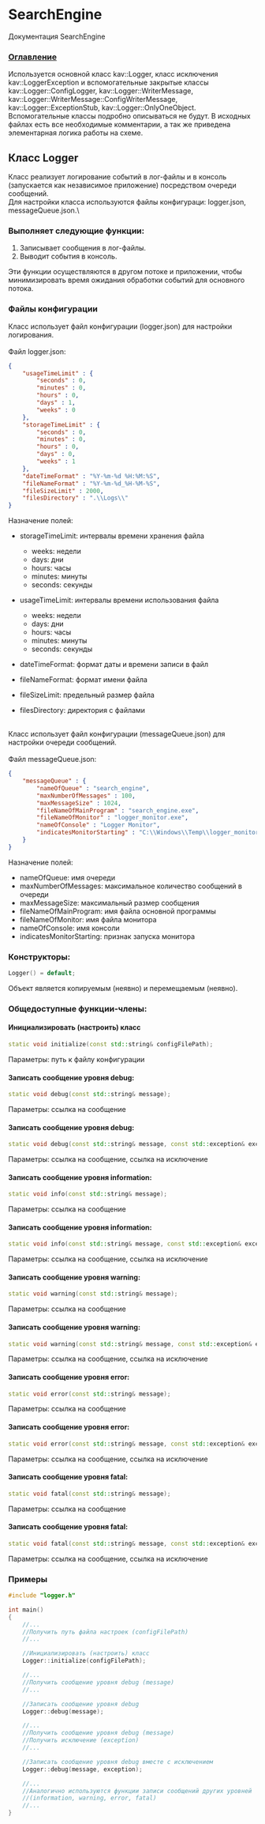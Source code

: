 # SearchEngine
Документация SearchEngine

### [Оглавление](../index.md)

Используется основной класс kav::Logger, класс исключения kav::LoggerException и вспомогательные закрытые классы kav::Logger::ConfigLogger, kav::Logger::WriterMessage, kav::Logger::WriterMessage::ConfigWriterMessage,  kav::Logger::ExceptionStub,  kav::Logger::OnlyOneObject. Вспомогательные классы подробно описываться не будут. В исходных файлах есть все необходимые комментарии, а так же приведена элементарная логика работы на схеме.

## Класс Logger
Класс реализует логирование событий в лог-файлы и в консоль (запускается как независимое приложение) посредством очереди сообщений.\
Для настройки класса используются файлы конфигураци: logger.json, messageQueue.json.\

### Выполняет следующие функции:
1. Записывает сообщения в лог-файлы.
2. Выводит события в консоль.

Эти функции осуществляются в другом потоке и приложении, чтобы минимизировать время ожидания обработки событий для основного потока. 
### Файлы конфигурации
Класс использует файл конфигурации (logger.json) для настройки логирования.\
\
Файл logger.json:
```json
{
	"usageTimeLimit" : {
		"seconds" : 0,
		"minutes" : 0,
		"hours" : 0,
		"days" : 1,
		"weeks" : 0
	},
	"storageTimeLimit" : {
		"seconds" : 0,
		"minutes" : 0,
		"hours" : 0,
		"days" : 0,
		"weeks" : 1
	},
	"dateTimeFormat" : "%Y-%m-%d %H:%M:%S",
	"fileNameFormat" : "%Y-%m-%d_%H-%M-%S",
	"fileSizeLimit" : 2000,
	"filesDirectory" : ".\\Logs\\"
}
```
Назначение полей:
- storageTimeLimit: интервалы времени хранения файла
  - weeks: недели
  - days: дни
  - hours: часы
  - minutes: минуты
  - seconds: секунды
  
- usageTimeLimit: интервалы времени использования файла
  - weeks: недели
  - days: дни
  - hours: часы
  - minutes: минуты
  - seconds: секунды
  
- dateTimeFormat: формат даты и времени записи в файл
- fileNameFormat: формат имени файла
- fileSizeLimit: предельный размер файла
- filesDirectory: директория с файлами

\
Класс использует файл конфигурации (messageQueue.json) для настройки очереди сообщений.\
\
Файл messageQueue.json:
```json
{
    "messageQueue" : {
        "nameOfQueue" : "search_engine",
        "maxNumberOfMessages" : 100,
        "maxMessageSize" : 1024,
        "fileNameOfMainProgram" : "search_engine.exe",
        "fileNameOfMonitor" : "logger_monitor.exe",
        "nameOfConsole" : "Logger Monitor",
        "indicatesMonitorStarting" : "C:\\Windows\\Temp\\logger_monitor"
    }
}
```
Назначение полей:
- nameOfQueue: имя очереди
- maxNumberOfMessages: максимальное количество сообщений в очереди
- maxMessageSize: максимальный размер сообщения
- fileNameOfMainProgram: имя файла основной программы
- fileNameOfMonitor: имя файла монитора
- nameOfConsole: имя консоли
- indicatesMonitorStarting: признак запуска монитора

### Конструкторы:
```cpp
Logger() = default;
```
Объект является копируемым (неявно) и перемещаемым (неявно).
### Общедоступные функции-члены:
#### Инициализировать (настроить) класс
```cpp
static void initialize(const std::string& configFilePath);
```
Параметры: путь к файлу конфигурации
#### Записать сообщение уровня debug:
```cpp
static void debug(const std::string& message);
```
Параметры: ссылка на сообщение
#### Записать сообщение уровня debug:
```cpp
static void debug(const std::string& message, const std::exception& exception);
```
Параметры: ссылка на сообщение, ссылка на исключение
#### Записать сообщение уровня information:
```cpp
static void info(const std::string& message);
```
Параметры: ссылка на сообщение
#### Записать сообщение уровня information:
```cpp
static void info(const std::string& message, const std::exception& exception);
```
Параметры: ссылка на сообщение, ссылка на исключение
#### Записать сообщение уровня warning:
```cpp
static void warning(const std::string& message);
```
Параметры: ссылка на сообщение
#### Записать сообщение уровня warning:
```cpp
static void warning(const std::string& message, const std::exception& exception);
```
Параметры: ссылка на сообщение, ссылка на исключение
#### Записать сообщение уровня error:
```cpp
static void error(const std::string& message);
```
Параметры: ссылка на сообщение
#### Записать сообщение уровня error:
```cpp
static void error(const std::string& message, const std::exception& exception);
```
Параметры: ссылка на сообщение, ссылка на исключение
#### Записать сообщение уровня fatal:
```cpp
static void fatal(const std::string& message);
```
Параметры: ссылка на сообщение
#### Записать сообщение уровня fatal:
```cpp
static void fatal(const std::string& message, const std::exception& exception);
```
Параметры: ссылка на сообщение, ссылка на исключение
### Примеры
```cpp
#include "logger.h"

int main()
{
    //...
    //Получить путь файла настроек (configFilePath)
    //...

    //Инициализировать (настроить) класс
    Logger::initialize(configFilePath);

    //...
    //Получить сообщение уровня debug (message)
    //...

    //Записать сообщение уровня debug
    Logger::debug(message);

    //...
    //Получить сообщение уровня debug (message)
    //Получить исключение (exception)
    //...

    //Записать сообщение уровня debug вместе с исключением
    Logger::debug(message, exception);

    //...
    //Аналогично используются функции записи сообщений других уровней
    //(information, warning, error, fatal) 
    //...
}
```


